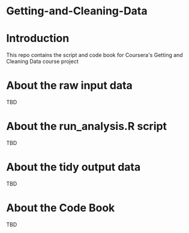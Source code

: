 # Getting-and-Cleaning-Data

# Introduction

This repo contains the script and code book for Coursera's Getting and Cleaning Data course project

# About the raw input data

TBD

# About the run_analysis.R script

TBD

# About the tidy output data

TBD

# About the Code Book

TBD
